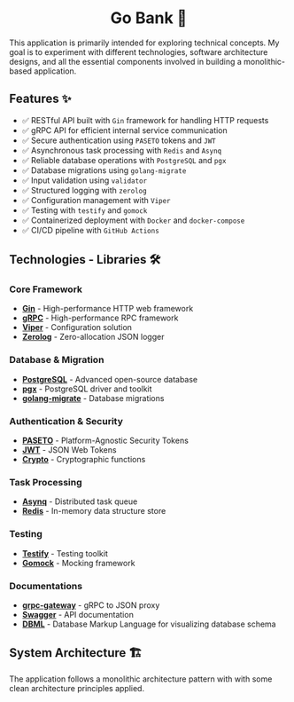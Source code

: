 <h1 align="center">Go Bank 🏦</h1>

This application is primarily intended for exploring technical concepts. My goal is to experiment with different technologies, software architecture designs, and all the essential components involved in building a monolithic-based application.

## Features :sparkles:

- ✅ RESTful API built with `Gin` framework for handling HTTP requests
- ✅ gRPC API for efficient internal service communication
- ✅ Secure authentication using `PASETO` tokens and `JWT`
- ✅ Asynchronous task processing with `Redis` and `Asynq`
- ✅ Reliable database operations with `PostgreSQL` and `pgx`
- ✅ Database migrations using `golang-migrate`
- ✅ Input validation using `validator`
- ✅ Structured logging with `zerolog`
- ✅ Configuration management with `Viper`
- ✅ Testing with `testify` and `gomock`
- ✅ Containerized deployment with `Docker` and `docker-compose`
- ✅ CI/CD pipeline with `GitHub Actions`

## Technologies - Libraries 🛠️

### Core Framework

- **[Gin](https://github.com/gin-gonic/gin)** - High-performance HTTP web framework
- **[gRPC](https://grpc.io/)** - High-performance RPC framework
- **[Viper](https://github.com/spf13/viper)** - Configuration solution
- **[Zerolog](https://github.com/rs/zerolog)** - Zero-allocation JSON logger

### Database & Migration

- **[PostgreSQL](https://www.postgresql.org/)** - Advanced open-source database
- **[pgx](https://github.com/jackc/pgx)** - PostgreSQL driver and toolkit
- **[golang-migrate](https://github.com/golang-migrate/migrate)** - Database migrations

### Authentication & Security

- **[PASETO](https://github.com/o1egl/paseto)** - Platform-Agnostic Security Tokens
- **[JWT](https://github.com/dgrijalva/jwt-go)** - JSON Web Tokens
- **[Crypto](https://golang.org/x/crypto)** - Cryptographic functions

### Task Processing

- **[Asynq](https://github.com/hibiken/asynq)** - Distributed task queue
- **[Redis](https://redis.io/)** - In-memory data structure store

### Testing

- **[Testify](https://github.com/stretchr/testify)** - Testing toolkit
- **[Gomock](https://github.com/uber-go/mock)** - Mocking framework

### Documentations

- **[grpc-gateway](https://github.com/grpc-ecosystem/grpc-gateway)** - gRPC to JSON proxy
- **[Swagger](https://swagger.io/)** - API documentation
- **[DBML](https://www.dbml.org/)** - Database Markup Language for visualizing database schema

## System Architecture 🏗️

The application follows a monolithic architecture pattern with with some clean architecture principles applied.
